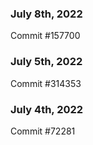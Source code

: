 ### July 8th, 2022

Commit #157700

### July 5th, 2022

Commit #314353


### July 4th, 2022

Commit #72281
